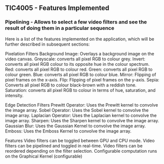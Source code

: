 ## TIC4005 - Features Implemented

### Pipelining - Allows to select a few video filters and see the result of doing them in a particular sequence

Here is a list of the features implemented on the application, which will be further described in subsequent sections:

Pixelation Filters
Background Image: Overlays a background image on the video canvas.
Greyscale: converts all pixel RGB to colour grey.
Invert: converts all pixel RGB colour to its opposite hue in the colour spectrum.
Red: converts all pixel RGB to colour red.
Green: converts all pixel RGB to colour green.
Blue: converts all pixel RGB to colour blue.
Mirror: Flipping of pixel frames on the x-axis.
Flip: Flipping of pixel frames on the y-axis.
Sepia: Converts all pixel RGB to colour black-brown with a reddish tone.
Saturation: converts all pixel RGB to colour in terms of hue, saturation, and intensity.

Edge Detection Filters
Prewitt Operator: Uses the Prewitt kernel to convolve the image array.
Sobel Operator: Uses the Sobel kernel to convolve the image array.
Laplacian Operator: Uses the Laplacian kernel to convolve the image array.
Sharpen: Uses the Sharpen kernel to convolve the image array.
Gaussian Blur: Uses the Gaussian Kernel to convolve the image array.
Emboss: Uses the Emboss Kernel to convolve the image array.

Features
Video filters can be toggled between GPU and CPU mode.
Video filters can be pipelined and toggled in real-time.
Video filters can be reordered depending on the filter selection.
Configurable computation runs on the Graphical Kernel (configurable)
